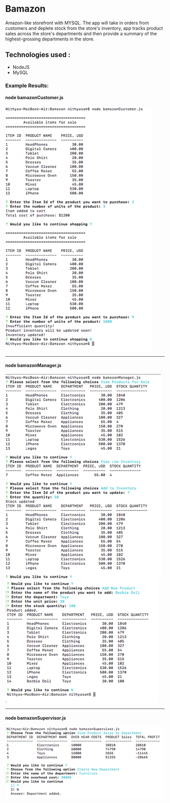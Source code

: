 # Bamazon
Amazon-like storefront with MYSQL. The app will take in orders from customers and deplete stock from the store's inventory, app tracks product sales across the store's departments and then provide a summary of the highest-grossing departments in the store.

## Technologies used : 

* NodeJS
* MySQL

### Example Results: 

#### node bamazonCustomer.js

![bamazonCustomer.js](/images/bamazonCustomer.png)

----------------------------------------------------

#### node bamazonManager.js

![bamazonManager.js_1](/images/bamazonManager1.png)
![bamazonManager.js_2](/images/bamazonManager2.png)

----------------------------------------------------

#### node bamazonSupervisor.js

![bamazonSupervisor.js](/images/bamazonSupervisor.png)